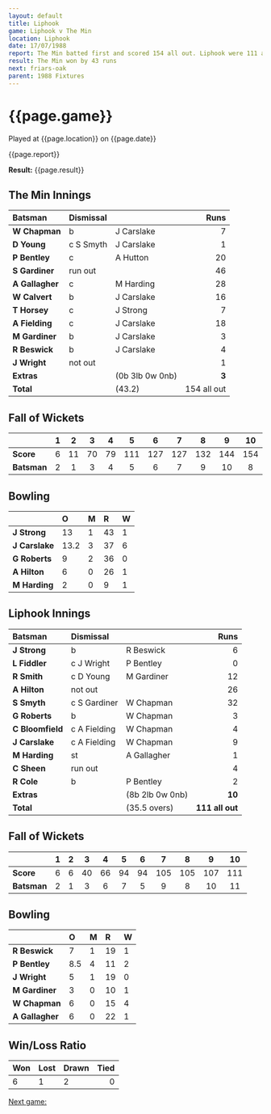 ```yaml
---
layout: default
title: Liphook
game: Liphook v The Min
location: Liphook
date: 17/07/1988
report: The Min batted first and scored 154 all out. Liphook were 111 all out in reply
result: The Min won by 43 runs
next: friars-oak
parent: 1988 Fixtures
---
```


# {{page.game}}

Played at {{page.location}} on {{page.date}}

{{page.report}}

**Result:** {{page.result}}

## The Min Innings

| Batsman | Dismissal |  | Runs |
|:---|:---|---|---:|
| **W Chapman** | b | J Carslake | 7 | 
| **D Young** | c S Smyth | J Carslake | 1 | 
| **P Bentley** | c | A Hutton | 20 | 
| **S Gardiner** | run out |  | 46 | 
| **A Gallagher** | c | M Harding | 28 | 
| **W Calvert** | b | J Carslake | 16 | 
| **T Horsey** | c | J Strong | 7 |
| **A Fielding** | c | J Carslake | 18 |
| **M Gardiner** | b | J Carslake | 3 | 
| **R Beswick** | b | J Carslake | 4 | 
| **J Wright** | not out |  | 1 | 
| **Extras** | | (0b 3lb 0w 0nb) | **3** | 
| **Total** | | (43.2) | 154 all out | 

## Fall of Wickets

| | 1 | 2 | 3 | 4 | 5 | 6 | 7 | 8 | 9 | 10 |
|---|:---:|:---:|:---:|:---:|:---:|:---:|:---:|:---:|:---:|:---:|
| **Score** | 6 | 11 | 70 | 79 | 111 | 127 | 127 | 132 | 144 | 154 | 
| **Batsman** | 2 | 1 | 3 | 4 | 5 | 6 | 7 | 9 | 10 | 8 | 

## Bowling

| | O | M | R | W |
|---|:---|:---|:---|:---|
| **J Strong** | 13 | 1 | 43 | 1 | 
| **J Carslake** | 13.2 | 3 | 37 | 6 | 
| **G Roberts** | 9 | 2 | 36 | 0 |
| **A Hilton** | 6 | 0 | 26 | 1 |
| **M Harding** | 2 | 0 | 9 | 1 |

## Liphook Innings

| Batsman | Dismissal |  | Runs |
|:---|:---|---|---:|
| **J Strong** | b | R Beswick | 6 | 
| **L Fiddler** | c J Wright | P Bentley | 0 | 
| **R Smith** | c D Young | M Gardiner | 12 | 
| **A Hilton** | not out |  | 26 |  
| **S Smyth** | c S Gardiner | W Chapman | 32 | 
| **G Roberts** | b | W Chapman | 3 | 
| **C Bloomfield** | c A Fielding | W Chapman | 4 |
| **J Carslake** | c A Fielding | W Chapman | 9 | 
| **M Harding** | st | A Gallagher | 1 | 
| **C Sheen** | run out |  | 4 |
| **R Cole** | b | P Bentley | 2 | 
| **Extras** | | (8b 2lb 0w 0nb) | **10** | 
| **Total** | | (35.5 overs) | **111 all out** | 

## Fall of Wickets

| | 1 | 2 | 3 | 4 | 5 | 6 | 7 | 8 | 9 | 10 |
|---|:---:|:---:|:---:|:---:|:---:|:---:|:---:|:---:|:---:|:---:|
| **Score** | 6 | 6 | 40 | 66 | 94 | 94 | 105 | 105 | 107 | 111 | 
| **Batsman** | 2 | 1 | 3 | 6 | 7 | 5 | 9 | 8 | 10 | 11 | 

## Bowling

| | O | M | R | W |
|---|:---|:---|:---|:---|
| **R Beswick** | 7 | 1 | 19 | 1 | 
| **P Bentley** | 8.5 | 4 | 11 | 2 | 
| **J Wright** | 5 | 1 | 19 | 0 |
| **M Gardiner** | 3 | 0 | 10 | 1 | 
| **W Chapman** | 6 | 0 | 15 | 4 |
| **A Gallagher** | 6 | 0 | 22 | 1 |

## Win/Loss Ratio

| Won | Lost | Drawn | Tied |
|:---|:---|:---|---:|
| 6 | 1 | 2 | 0 |

[Next game:]({{page.next}})